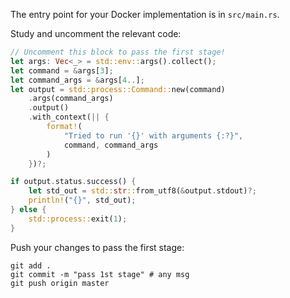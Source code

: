 The entry point for your Docker implementation is in `src/main.rs`.

Study and uncomment the relevant code: 

```rust
// Uncomment this block to pass the first stage!
let args: Vec<_> = std::env::args().collect();
let command = &args[3];
let command_args = &args[4..];
let output = std::process::Command::new(command)
    .args(command_args)
    .output()
    .with_context(|| {
        format!(
            "Tried to run '{}' with arguments {:?}",
            command, command_args
        )
    })?;

if output.status.success() {
    let std_out = std::str::from_utf8(&output.stdout)?;
    println!("{}", std_out);
} else {
    std::process::exit(1);
}
```

Push your changes to pass the first stage:

```
git add .
git commit -m "pass 1st stage" # any msg
git push origin master
```
